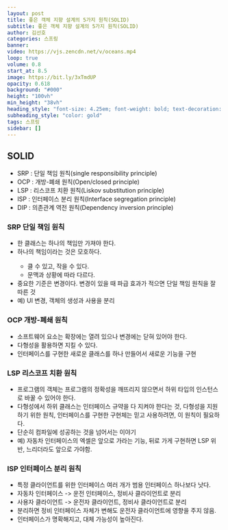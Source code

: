```yaml
---
layout: post 
title: 좋은 객체 지향 설계의 5가지 원칙(SOLID)
subtitle: 좋은 객체 지향 설계의 5가지 원칙(SOLID)
author: 김선호
categories: 스프링
banner:
video: https://vjs.zencdn.net/v/oceans.mp4
loop: true
volume: 0.8 
start_at: 8.5 
image: https://bit.ly/3xTmdUP
opacity: 0.618
background: "#000"
height: "100vh"
min_height: "38vh"
heading_style: "font-size: 4.25em; font-weight: bold; text-decoration: underline"
subheading_style: "color: gold"
tags: 스프링
sidebar: []
---
```


<h2>
SOLID
</h2>
<ul>
    <li>SRP : 단일 책임 원칙(single responsibility principle)</li>
    <li>OCP : 개방-폐쇄 원칙(Open/closed principle)</li>
    <li>LSP : 리스코프 치환 원칙(Liskov substitution principle)</li>
    <li>ISP : 인터페이스 분리 원칙(Interface segregation principle)</li>
    <li>DIP : 의존관계 역전 원칙(Dependency inversion principle)</li>
</ul>


<h3>
SRP 단일 책임 원칙
</h3>
<ul>
    <li>한 클래스는 하나의 책임만 가져야 한다.</li>
    <li>하나의 책임이라는 것은 모호하다.</li>
<ul>
    <li>클 수 있고, 작을 수 있다.</li>
    <li>문맥과 상황에 따라 다르다.</li>
</ul>
    <li>중요한 기준은 변경이다. 변경이 있을 때 파급 효과가 적으면 단일 책임 원칙을 잘 따른 것</li>
    <li>예) UI 변경, 객체의 생성과 사용을 분리</li>
</ul>

<h3>
OCP 개방-폐쇄 원칙
</h3>
<ul>
    <li>소프트웨어 요소는 확장에는 열려 있으나 변경에는 닫혀 있어야 한다.</li>
    <li>다형성을 활용하면 지킬 수 있다.</li>
    <li>인터페이스를 구현한 새로운 클래스를 하나 만들어서 새로운 기능을 구현</li>
</ul>

<h3>
LSP 리스코프 치환 원칙
</h3>
<ul>
    <li>프로그램의 객체는 프로그램의 정확성을 깨뜨리지 않으면서 하위 타입의 인스턴스로 바꿀 수 있어야 한다.</li>
    <li>다형성에서 하위 클래스는 인터페이스 규약을 다 지켜야 한다는 것, 다형성을 지원하기 위한 원칙, 인터페이스를 구현한 구현체는 믿고 사용하려면, 이 원칙이 필요하다.</li>
    <li>단순히 컴파일에 성공하는 것을 넘어서는 이야기</li>
    <li>예) 자동차 인터페이스의 엑셀은 앞으로 가라는 기능, 뒤로 가게 구현하면 LSP 위반, 느리더라도 앞으로 가야함.</li>
</ul>

<h3>
ISP 인터페이스 분리 원칙
</h3>
<ul>
    <li>특정 클라이언트를 위한 인터페이스 여러 개가 범용 인터페이스 하나보다 낫다.</li>
    <li>자동차 인터페이스 -> 운전 인터페이스, 정비사 클라이언트로 분리</li>
    <li>사용자 클라이언트 -> 운전자 클라이언트, 정비사 클라이언트로 분리</li>
    <li>분리하면 정비 인터페이스 자체가 변해도 운전자 클라이언트에 영향을 주지 않음.</li>
    <li>인터페이스가 명확해지고, 대체 가능성이 높아진다.</li>
</ul>